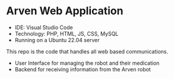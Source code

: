 # Arven Web Application

- IDE: Visual Studio Code
- Technology: PHP, HTML, JS, CSS, MySQL
- Running on a Ubuntu 22.04 server

This repo is the code that handles all web based communications. 
- User Interface for managing the robot and their medication
- Backend for receiving information from the Arven robot
